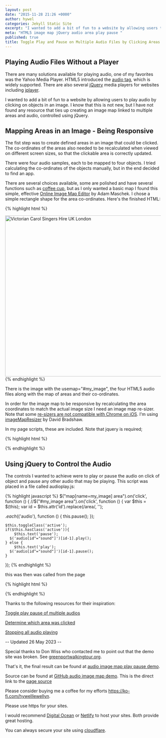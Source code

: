 ```yaml
---
layout: post
date: "2015-11-28 21:26 +0000"
author: hywel
categories: Jekyll Static Site
excerpt: "I wanted to add a bit of fun to a website by allowing users to play audio by clicking on objects in an image.  I know that this is not new, but I have not found any resource that ties up creating an image map linked to multiple areas and audio, controlled using jQuery."
meta: "HTML5 image map jQuery audio area play pause "
published: true
title: Toggle Play and Pause on Multiple Audio Files by Clicking Areas on an Image Map
---
```


## Playing Audio Files Without a Player

There are many solutions available for playing audio, one of my favorites was the Yahoo Media Player.  HTML5 introduced the [audio tag](https://en.wikipedia.org/wiki/HTML5_Audio), which is widely supported.  There are also several [jQuery](https://en.wikipedia.org/wiki/JQuery) media players for websites including [jplayer](http://jplayer.org/).  

I wanted to add a bit of fun to a website by allowing users to play audio by clicking on objects in an image.  I know that this is not new, but I have not found any resource that ties up creating an image map linked to multiple areas and audio, controlled using jQuery.

## Mapping Areas in an Image - Being Responsive

The fist step was to create defined areas in an image that could be clicked.  The co-ordinates of the areas also needed to be recalculated when viewed on different screen sizes, so that the clickable area is correctly updated.

There were four audio samples, each to be mapped to four objects.  I tried calculating the co-ordinates of the objects manually, but in the end decided to find an app.  

There are several choices available, some are polished and have several functions such as [coffee cup](http://www.coffeecup.com/image-mapper/), but as I only wanted a basic map I found this simple, effective [Online Image Map Editor](http://www.maschek.hu/imagemap/imgmap) by Adam Maschek.    I chose a simple rectangle shape for the area co-ordinates.  Here's the finished HTML:

{% highlight html %}
<!-- THE IMAGE THAT IS PART OF THE TURORIAL see usemap="#my_image" -->
<img width="1200" height="519" src="/image/Victorian-Carol-Singers-Hire-UK-London.jpg" class="attachment-post-thumbnail size-post-thumbnail wp-post-image" alt="Victorian Carol Singers Hire UK London"  usemap="#my_image" loading="lazy" sizes="(max-width: 709px) 85vw, (max-width: 909px) 67vw, (max-width: 1362px) 88vw, 1200px">	
</div><!-- .post-thumbnail -->

<!-- THE AUDIO AND AREA MAP THAT ARE PART OF THE TURORIAL -->
<audio id="sound1">
    <source src="/audio/joy to the world.mp3" type="audio/mpeg" />
</audio>
<audio id="sound2">
    <source src="/audio/jingle bells.mp3" type="audio/mpeg" />
</audio>
<audio id="sound3">
    <source src="/audio/silent night short.mp3" type="audio/mpeg" />
</audio>
<audio id="sound4">
    <source src="/audio/deck the halls.mp3" type="audio/mpeg" />
</audio>
<map name="my_image" id ="my_image" >
<area shape="rect" coords="408,556,660,996" id="area1" />
<area shape="rect" coords="880,552,1096,852" id="area2" />
<area shape="rect" coords="1120,428,1360,732" id="area3" />
<area shape="rect" coords="1712,544,2444,1160" id="area4" />
</map>
{% endhighlight %}

There is the image with the usemap="#my_image", the four HTML5 audio files along with the map of areas and their co-ordinates.  

In order for the image map to be responsive by recalculating the area coordinates to match the actual image size  I need an image map re-sizer.  Note that some [re-sizers are not compatible with Chrome on iOS](http://stackoverflow.com/questions/28872555/image-map-is-not-working-on-chrome-for-ios).  I'm using [ imageMapResizer](https://github.com/davidjbradshaw/image-map-resizer) by David Bradshaw.  

In my page scripts, these are included. Note that jquery is required;

{% highlight html %}
<script src="https://ajax.googleapis.com/ajax/libs/jquery/3.7.0/jquery.min.js"></script>
<script type="text/javascript" src="/js/audioplay.js"></script>
<script type="text/javascript" src="/js/imageMapResizer.min.js"></script>
<script type="text/javascript" >imageMapResize();</script>
{% endhighlight %}

## Using jQuery to Control the Audio

The controls I wanted to achieve were to play or pause the audio on click of object and pause any other audio that may be playing.  This script was placed in a file called audioplay.js:

{% highlight javascript %}
$("map[name=my_image] area").on('click', function () {
//$("#my_image area").on('click', function () {
var $this = $(this);
 var id = $this.attr('id').replace(/area/, '');

$.each($('audio'), function () {
   this.pause();
});

    $this.toggleClass('active');
    if($this.hasClass('active')){
        $this.text('pause');
      $('audio[id^="sound"]')[id-1].play();
    } else {
        $this.text('play');
      $('audio[id^="sound"]')[id-1].pause();
    }
});
{% endhighlight %}

this was then was called from the page

{% highlight html %}
<script type="text/javascript" src="/js/audioplay.js"></script>
{% endhighlight %}

Thanks to the following resources for their inspiration:

[Toggle play pause of multiple audios](http://stackoverflow.com/questions/31430502/jquery-toggle-play-pause-button-multiple-audios)

[Determine which area was clicked](http://stackoverflow.com/questions/10978103/determine-which-area-in-a-map-imagemap-was-clicked-using-javascript-or-jquery)

[Stopping all audio playing](http://stackoverflow.com/questions/9283656/stopping-html5-audio)


-- Updated 26 May 2023 --

Special thanks to Don Wiss who contacted me to point out that the demo site was broken. See [greenportwalkingtour.org](http://greenportwalkingtour.org/audio-map.htm).

That's it, the final result can be found at [audio image map play pause demo](https://audio-image-map-play-pause-demo.netlify.app).

Source can be found at [GitHub audio image map demo](https://github.com/hyweljohnllewellyn/audioimagemapdemo).
This is the direct link to the [page source](https://github.com/hyweljohnllewellyn/audioimagemapdemo/blob/main/index.html)

Please consider buying me a coffee for my efforts https://ko-fi.com/hywelllewellyn.

Please use https for your sites. 

I would recommend [Digital Ocean](https://www.hywel.me/php/mysql/hosting/2023/04/22/why-i-destroyed-digital-ocean-droplet-migrated-to-app-platform-php-mysql-worry-free-cost-effective-managed-hosting.html) or [Netlify](https://www.hywel.me/sites/2021/11/15/website-page-with-contact-form-using-html-github-and-netlify.html) to host your sites. Both provide great hosting. 

You can always secure your site using [cloudflare](https://www.hywel.me/static/sites/2015/12/06/github-pages-custom-domain-names-with-cloudflare.html). 




